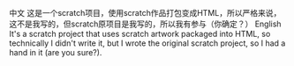 中文
这是一个scratch项目，使用scratch作品打包变成HTML，所以严格来说，这不是我写的，但scratch原项目是我写的，所以我有参与（你确定？）
English
It's a scratch project that uses scratch artwork packaged into HTML, so technically I didn't write it, but I wrote the original scratch project, so I had a hand in it (are you sure?).
